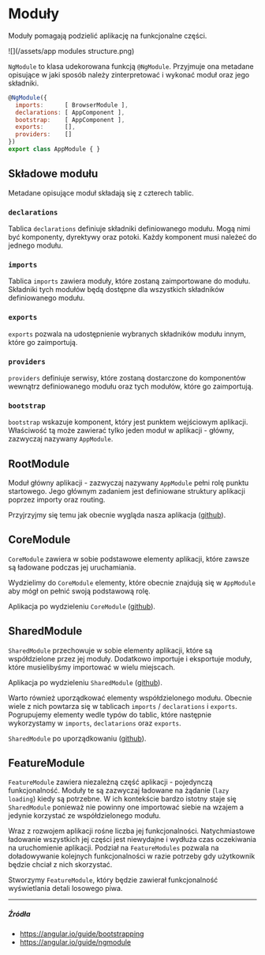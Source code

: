 # Moduły

Moduły pomagają podzielić aplikację na funkcjonalne części. 

![](/assets/app modules structure.png)

`NgModule` to klasa udekorowana funkcją `@NgModule`. Przyjmuje ona metadane opisujące w jaki sposób należy zinterpretować i wykonać moduł oraz jego składniki.

```js
@NgModule({
  imports:      [ BrowserModule ],
  declarations: [ AppComponent ],
  bootstrap:    [ AppComponent ],
  exports:      [],
  providers:    []
})
export class AppModule { }
```

## Składowe modułu

Metadane opisujące moduł składają się z czterech tablic.

### `declarations`

Tablica `declarations` definiuje składniki definiowanego modułu. Mogą nimi być komponenty, dyrektywy oraz potoki. Każdy komponent musi należeć do jednego modułu.

### `imports`

Tablica `imports` zawiera moduły, które zostaną zaimportowane do modułu. Składniki tych modułów będą dostępne dla wszystkich składników definiowanego modułu.

### `exports`

`exports` pozwala na udostępnienie wybranych składników modułu innym, które go zaimportują.

### `providers`

`providers` definiuje serwisy, które zostaną dostarczone do komponentów wewnątrz definiowanego modułu oraz tych modułów, które go zaimportują. 

### `bootstrap`

`bootstrap` wskazuje komponent, który jest punktem wejściowym aplikacji. Właściwość tą może zawierać tylko jeden moduł w aplikacji - główny, zazwyczaj nazywany `AppModule`. 

## RootModule

Moduł główny aplikacji - zazwyczaj nazywany `AppModule` pełni rolę punktu startowego. Jego głównym zadaniem jest definiowane struktury aplikacji poprzez importy oraz routing.

Przyjrzyjmy się temu jak obecnie wygląda nasza aplikacja ([github](https://github.com/mmotel/ng-beers-app/tree/v0/src/app)). 

## CoreModule

`CoreModule` zawiera w sobie podstawowe elementy aplikacji, które zawsze są ładowane podczas jej uruchamiania. 

Wydzielimy do `CoreModule` elementy, które obecnie znajdują się w `AppModule` aby mógł on pełnić swoją podstawową rolę.

Aplikacja po wydzieleniu `CoreModule` ([github](https://github.com/mmotel/ng-beers-app/tree/v1/src/app)).

## SharedModule

`SharedModule` przechowuje w sobie elementy aplikacji, które są współdzielone przez jej moduły. Dodatkowo importuje i eksportuje moduły, które musielibyśmy importować w wielu miejscach.

Aplikacja po wydzieleniu `SharedModule` ([github](https://github.com/mmotel/ng-beers-app/tree/v2/src/app)).

Warto również uporządkować elementy współdzielonego modułu. Obecnie wiele z nich powtarza się w tablicach `imports` / `declarations` i `exports`. Pogrupujemy elementy wedle typów do tablic, które następnie wykorzystamy w `imports`, `declatarions` oraz `exports`.

`SharedModule` po uporządkowaniu ([github](https://github.com/mmotel/ng-beers-app/blob/v3/src/app/common/common.module.ts)).

## FeatureModule

`FeatureModule` zawiera niezależną część aplikacji - pojedynczą funkcjonalność. Moduły te są zazwyczaj ładowane na żądanie (`lazy loading`) kiedy są potrzebne. W ich kontekście bardzo istotny staje się `SharedModule` ponieważ nie powinny one importować siebie na wzajem a jedynie korzystać ze współdzielonego modułu.

Wraz z rozwojem aplikacji rośne liczba jej funkcjonalności. Natychmiastowe ładowanie wszystkich jej części jest niewydajne i wydłuża czas oczekiwania na uruchomienie aplikacji. Podział na `FeatureModules` pozwala na doładowywanie kolejnych funkcjonalności w razie potrzeby gdy użytkownik będzie chciał z nich skorzystać.

Stworzymy `FeatureModule`, który będzie zawierał funkcjonalność wyświetlania detali losowego piwa.


---

##### Źródła

* https://angular.io/guide/bootstrapping
* https://angular.io/guide/ngmodule